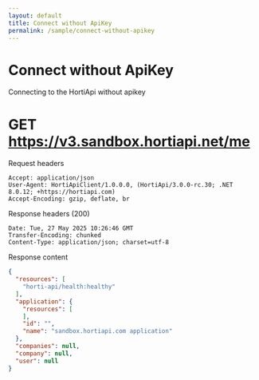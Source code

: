 ```yaml
---
layout: default
title: Connect without ApiKey
permalink: /sample/connect-without-apikey
---
```


# Connect without ApiKey

Connecting to the HortiApi without apikey

# GET https://v3.sandbox.hortiapi.net/me

Request headers
```
Accept: application/json
User-Agent: HortiApiClient/1.0.0.0, (HortiApi/3.0.0-rc.30; .NET 8.0.12; +https://hortiapi.com)
Accept-Encoding: gzip, deflate, br
```

Response headers (200)
```
Date: Tue, 27 May 2025 10:26:46 GMT
Transfer-Encoding: chunked
Content-Type: application/json; charset=utf-8
```

Response content
``` json
{
  "resources": [
    "horti-api/health:healthy"
  ],
  "application": {
    "resources": [
    ],
    "id": "",
    "name": "sandbox.hortiapi.com application"
  },
  "companies": null,
  "company": null,
  "user": null
}
```

